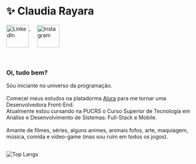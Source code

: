 <a href="https://github.com/claudiarayara"></a>
 <h1 align="left">✨ Claudia Rayara</h1>

<div display="inline-block">
  <a href="https://www.linkedin.com/in/claudiarayara" target="_blank">
    <img width="60px" src="https://cdn-icons-png.flaticon.com/512/2504/2504799.png" alt="LinkedIn" title = "LinkedIn" style="vertical-align:top;">
  </a>
 &emsp;
  <a href="https://www.instagram.com/claudiarayara/" target="_blank">
    <img width="60px" src="https://cdn-icons-png.flaticon.com/512/3955/3955024.png" alt="Instagram" title = "Instagram" style="vertical-align:top;">
  </a>
</div>

</br>
</br>
 
<h3>Oi, tudo bem?</h3>
Sou iniciante no universo da programação.<br><br>
Comecei meus estudos na platadorma <a href="https://cursos.alura.com.br/user/claudiarayara">Alura</a> para me tornar uma Desenvolvedora Front-End.<br>
Atualmente estou cursando na PUCRS o Curso Superior de Tecnologia em Análise e Desenvolvimento de Sistemas: Full-Stack e Mobile.<br><br>
Amante de filmes, séries, alguns animes, animais fofos, arte, maquiagem, música, comida e vídeo-game (mas sou ruim em todos os jogos).<br>

##
![Top Langs](https://github-readme-stats.vercel.app/api/top-langs/?username=claudiarayara&langs_count=10)
